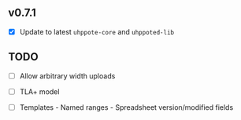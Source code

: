 ## v0.7.1

- [x] Update to latest `uhppote-core` and `uhppoted-lib`

## TODO

- [ ] Allow arbitrary width uploads
- [ ] TLA+ model
- [ ] Templates
      - Named ranges
      - Spreadsheet version/modified fields


